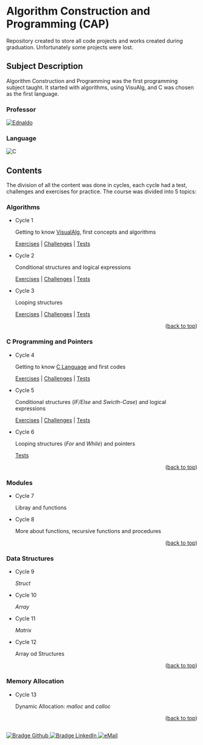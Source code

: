 # Algorithm Construction and Programming (CAP)

Repository created to store all code projects and works created during graduation. Unfortunately some projects were lost.

## Subject Description

Algorithm Construction and Programming was the first programming subject taught. It started with algorithms, using VisuAlg, and C was chosen as the first language.

### Professor
[![Ednaldo](https://img.shields.io/badge/Ednaldo_Brigante_Pizzolato-%2300599C.svg?style=for-the-badge&logo=GoogleScholar&logoColor=white)](https://site.dc.ufscar.br/docente/5cd02f6968371e00162127f6)

### Language
![C](https://img.shields.io/badge/c-DA1F26?style=for-the-badge&logo=c&logoColor=white)


## Contents
The division of all the content was done in cycles, each cycle had a test, challenges and exercises for practice. The course was divided into 5 topics:

### Algorithms
* Cycle 1

    Getting to know [VisualAlg](https://visualg3.com.br), first concepts and algorithms

    [Exercises](Exercises/Cycle%201/) | [Challenges](Challenges/Cycle%201/) | [Tests](Tests/Cycle%201/)
* Cycle 2
    
    Conditional structures and logical expressions

    [Exercises](Exercises/Cycle%202/) | [Challenges](Challenges/Cycle%202/) | [Tests](Tests/Cycle%202/)
* Cycle 3

    Looping structures

    [Exercises](Exercises/Cycle%203/) | [Challenges](Challenges/Cycle%203/) | [Tests](Tests/Cycle%203/)

<p align="right">(<a href="#UFSCar">back to top</a>)</p>

### C Programming and Pointers
* Cycle 4

    Getting to know [C Language](https://en.wikipedia.org/wiki/C_(programming_language)) and first codes

    [Exercises](Exercises/Cycle%204/) | [Challenges](Challenges/Cycle%204/) | [Tests](Tests/Cycle%204/)
* Cycle 5

    Conditional structures (*IF/Else* and *Swicth-Case*) and logical expressions

    [Exercises](Exercises/Cycle%205/) | [Challenges](Challenges/Cycle%205/) | [Tests](Tests/Cycle%205/) 
* Cycle 6

    Looping structures (*For* and *While*) and pointers

    [Tests](Tests/Cycle%206/) 

<p align="right">(<a href="#UFSCar">back to top</a>)</p>

### Modules
* Cycle 7

    Libray and functions
* Cycle 8

    More about functions, recursive functions and procedures

<p align="right">(<a href="#UFSCar">back to top</a>)</p>

### Data Structures
* Cycle 9

    *Struct*
* Cycle 10

    *Array*
* Cycle 11

    *Matrix*
* Cycle 12

    Array od Structures

<p align="right">(<a href="#UFSCar">back to top</a>)</p>

### Memory Allocation
* Cycle 13

    Dynamic Allocation: *malloc* and *calloc*


<p align="right">(<a href="##Contents">back to top</a>)</p>

  ##

<div> 
    <a href="https://github.com/jorgeprj" target="_blank">
        <img src="https://img.shields.io/badge/-Github-000?logo=github&style=for-the-badge&logoColor=white" alt="Bradge Github" />
    </a>
    <a href="https://www.linkedin.com/in/jorgeprj" target="_blank">
        <img src="https://img.shields.io/badge/-LinkedIn-0077B5?logo=linkedin&style=for-the-badge&logoColor=white" alt="Bradge LinkedIn" />
    </a>
    <a href="mailto:jorgeprj2020@gmail.com-">
        <img alt="eMail" src="https://img.shields.io/badge/jorgeprj2020@gmail.com-D14836?style=for-the-badge&logo=gmail&logoColor=white" />
    </a>
</p>
